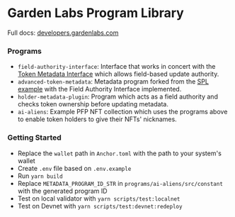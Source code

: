 # Garden Labs Program Library

Full docs: <a href="https://developers.gardenlabs.com/">developers.gardenlabs.com</a>

### Programs

- `field-authority-interface`: Interface that works in concert with the <a href="https://forum.solana.com/t/srfc-00017-token-metadata-interface/283">Token Metadata Interface</a> which allows field-based update authority.
- `advanced-token-metadata`: Metadata program forked from the <a href="https://github.com/solana-labs/solana-program-library/tree/master/token-metadata/example">SPL example</a> with the Field Authority Interface implemented.
- `holder-metadata-plugin`: Program which acts as a field authority and checks token ownership before updating metadata.
- `ai-aliens`: Example PFP NFT collection which uses the programs above to enable token holders to give their NFTs' nicknames.

### Getting Started

- Replace the `wallet` path in `Anchor.toml` with the path to your system's wallet
- Create `.env` file based on `.env.example`
- Run `yarn build`
- Replace `METADATA_PROGRAM_ID_STR` in `programs/ai-aliens/src/constant` with the generated program ID
- Test on local validator with `yarn scripts/test:localnet`
- Test on Devnet with `yarn scripts/test:devnet:redeploy`
